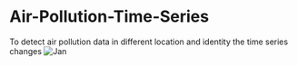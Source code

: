 # Air-Pollution-Time-Series
To detect air pollution data  in different location and identity the time series changes 
![Jan](https://github.com/Mercy14846/Air-Pollution-Time-Series/assets/52101209/1eca97ab-59cd-4b7a-9932-524e5c3fb0de)
